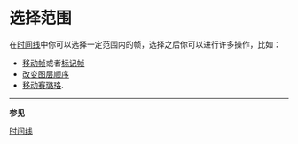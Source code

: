 # 选择范围

在[时间线](timeline.md)中你可以选择一定范围内的帧，选择之后你可以进行许多操作，比如：

- [移动帧](move-frames.md)或者[标记帧](tags.md)
- [改变图层顺序](move-layers.md)
- [移动赛璐珞](move-cels.md).

---

**参见**

[时间线](timeline.md)
